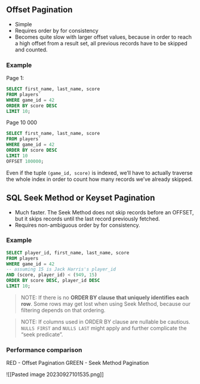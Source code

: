 ## Offset Pagination
- Simple
- Requires order by for consistency
- Becomes quite slow with larger offset values, because in order to reach a high offset from a result set, all previous records have to be skipped and counted.
  
### Example
Page 1:
```SQL
SELECT first_name, last_name, score
FROM players`
WHERE game_id = 42
ORDER BY score DESC
LIMIT 10;
```
Page 10 000
```SQL
SELECT first_name, last_name, score
FROM players`
WHERE game_id = 42
ORDER BY score DESC
LIMIT 10
OFFSET 100000;
```
Even if the tuple `(game_id, score)` is indexed, we’ll have to actually traverse the whole index in order to count how many records we’ve already skipped.

## SQL Seek Method or Keyset Pagination

- Much faster. The Seek Method does not skip records before an OFFSET, but it skips records until the last record previously fetched.
- Requires non-ambiguous order by for consistency.

### Example
``` SQL
SELECT player_id, first_name, last_name, score
FROM players
WHERE game_id = 42
-- assuming 15 is Jack Harris's player_id
AND (score, player_id) < (949, 15)
ORDER BY score DESC, player_id DESC
LIMIT 10;
```


> NOTE: If there is no **ORDER BY clause that uniquely identifies each row**. Some rows may get lost when using Seek Method, because our filtering depends on that ordering.

> NOTE: If columns used in ORDER BY clause are nullable be cautious. `NULLS FIRST` and `NULLS LAST` might apply and further complicate the “seek predicate”.

### Performance comparison
RED - Offset Pagination
GREEN - Seek Method Pagination

![[Pasted image 20230927101535.png]]